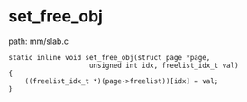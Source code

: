 set_free_obj
========================================

path: mm/slab.c
```
static inline void set_free_obj(struct page *page,
                    unsigned int idx, freelist_idx_t val)
{
    ((freelist_idx_t *)(page->freelist))[idx] = val;
}
```